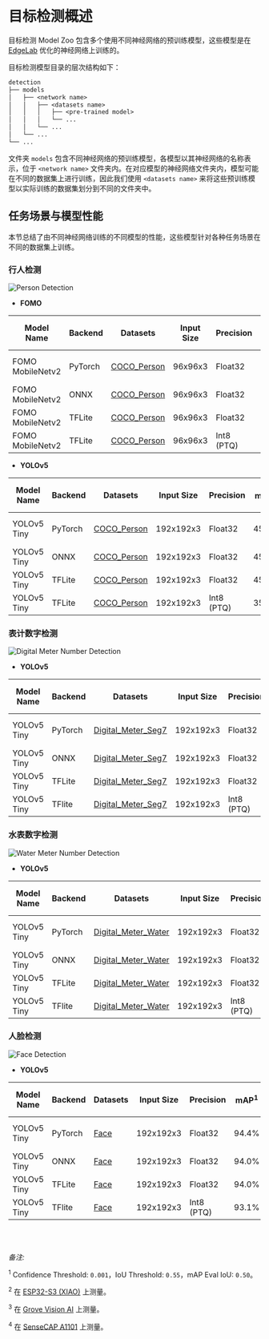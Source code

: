 # 目标检测概述

目标检测 Model Zoo 包含多个使用不同神经网络的预训练模型，这些模型是在 [EdgeLab](https://github.com/Seeed-Studio/EdgeLab) 优化的神经网络上训练的。

目标检测模型目录的层次结构如下：

```txt
detection
├── models
│   ├── <network name>
│   │   ├── <datasets name>
│   │   │   ├── <pre-trained model>
│   │   │   └── ...
│   │   └── ...
│   └── ...
└── ...
```

文件夹 `models` 包含不同神经网络的预训练模型，各模型以其神经网络的名称表示，位于 `<network name>` 文件夹内。在对应模型的神经网络文件夹内，模型可能在不同的数据集上进行训练，因此我们使用 `<datasets name>` 来将这些预训练模型以实际训练的数据集划分到不同的文件夹中。


## 任务场景与模型性能

本节总结了由不同神经网络训练的不同模型的性能，这些模型针对各种任务场景在不同的数据集上训练。


### 行人检测

![Person Detection](https://cdn.jsdelivr.net/gh/Seeed-Studio/edgelab-model-zoo@dev/detection/assets/images/person_detection.png)


- **FOMO**

| Model Name       | Backend | Datasets                                | Input Size | Precision  | F1    | MACs (M) | Parameters (M) | Invoking RAM (MiB) | Invoke Time (ms)    | Link                                                                                                                                                                                                         |
|------------------|---------|-----------------------------------------|------------|------------|-------|----------|----------------|--------------------|---------------------|--------------------------------------------------------------------------------------------------------------------------------------------------------------------------------------------------------------|
| FOMO MobileNetv2 | PyTorch | [COCO_Person](https://cocodataset.org/) | 96x96x3    | Float32    | 69.0% | 7.00     | 0.40           | -                  | -                   | [Download (Seeed Studio)](https://files.seeedstudio.com/edgelab/model_zoo/detection/models/yolov5/COCO_Person/yolov5_tiny_1xb16_300e_coco_sha1_8efbba3dacd06a3ac5636fbed215358a501ed1b1.pth)                 |
| FOMO MobileNetv2 | ONNX    | [COCO_Person](https://cocodataset.org/) | 96x96x3    | Float32    | -     | -        | -              | -                  | -                   | [Download (GitHub)](https://github.com/Seeed-Studio/edgelab-model-zoo/raw/dev/detection/models/fomo/COCO_Person/fomo_mobnetv2_0.35_x8_abl_coco_sha1_ae595ad0271e084dbd8b584ad7f71b1646d13d36.onnx)           |
| FOMO MobileNetv2 | TFLite  | [COCO_Person](https://cocodataset.org/) | 96x96x3    | Float32    | -     | 6.20     | -              | 0.93               | -                   | [Download (GitHub)](https://github.com/Seeed-Studio/edgelab-model-zoo/raw/dev/detection/models/fomo/COCO_Person/fomo_mobnetv2_0.35_x8_abl_coco_float32_sha1_fef54aa3d4b38b09cc38d01f9d14022cc178d5de.tflite) |
| FOMO MobileNetv2 | TFLite  | [COCO_Person](https://cocodataset.org/) | 96x96x3    | Int8 (PTQ) | -     | 6.20     | -              | 0.24               | 98.28<sup>(3)</sup> | [Download (GitHub)](https://github.com/Seeed-Studio/edgelab-model-zoo/raw/dev/detection/models/fomo/COCO_Person/fomo_mobnetv2_0.35_x8_abl_coco_int8_sha1_b6f29c7486ed3d9cf6d64a5eb19ca3bd7328f25e.tflite)    |

- **YOLOv5**

| Model Name  | Backend | Datasets                                | Input Size | Precision  | mAP<sup>1</sup> | MACs (M) | Parameters (M) | Invoking RAM (MiB) | Invoke Time (ms)     | Link                                                                                                                                                                                                        |
|-------------|---------|-----------------------------------------|------------|------------|-----------------|----------|----------------|--------------------|----------------------|-------------------------------------------------------------------------------------------------------------------------------------------------------------------------------------------------------------|
| YOLOv5 Tiny | PyTorch | [COCO_Person](https://cocodataset.org/) | 192x192x3  | Float32    | 45.8%           | 90.56    | 0.67           | -                  | -                    | [Download (Seeed Studio)](https://files.seeedstudio.com/edgelab/model_zoo/detection/models/yolov5/COCO_Person/yolov5_tiny_1xb16_300e_coco_sha1_8efbba3dacd06a3ac5636fbed215358a501ed1b1.pth)                |
| YOLOv5 Tiny | ONNX    | [COCO_Person](https://cocodataset.org/) | 192x192x3  | Float32    | 45.8%           | -        | 0.67           | -                  | -                    | [Download (GitHub)](https://github.com/Seeed-Studio/edgelab-model-zoo/raw/dev/detection/models/yolov5/COCO_Person/yolov5_tiny_1xb16_300e_coco_sha1_cdb8b099a610d01b6e54715a76ef9757a2f86ffb.onnx)           |
| YOLOv5 Tiny | TFLite  | [COCO_Person](https://cocodataset.org/) | 192x192x3  | Float32    | 45.8%           | 89.00    | -              | 1.20               | -                    | [Download (GitHub)](https://github.com/Seeed-Studio/edgelab-model-zoo/raw/dev/detection/models/yolov5/COCO_Person/yolov5_tiny_1xb16_300e_coco_float32_sha1_4ca1ba6b7c881cc8d4589462b22ee1fa5365d8f7.tflite) |
| YOLOv5 Tiny | TFLite  | [COCO_Person](https://cocodataset.org/) | 192x192x3  | Int8 (PTQ) | 35.0%           | 89.00    | -              | 0.35               | 893.62<sup>(3)</sup> | [Download (GitHub)](https://github.com/Seeed-Studio/edgelab-model-zoo/raw/dev/detection/models/yolov5/COCO_Person/yolov5_tiny_1xb16_300e_coco_int8_sha1_a39e1664b3cefcc31c9267e78594c7ee0cbacc64.tflite)    |


### 表计数字检测

![Digital Meter Number Detection](https://cdn.jsdelivr.net/gh/Seeed-Studio/edgelab-model-zoo@dev/detection/assets/images/digital_meter_number_detection.png)


- **YOLOv5**

| Model Name  | Backend | Datasets                                                                                  | Input Size | Precision  | mAP<sup>1</sup> | MACs (M) | Parameters (M) | Invoking RAM (MiB) | Invoke Time (ms)     | Link                                                                                                                                                                                                               |
|-------------|---------|-------------------------------------------------------------------------------------------|------------|------------|-----------------|----------|----------------|--------------------|----------------------|--------------------------------------------------------------------------------------------------------------------------------------------------------------------------------------------------------------------|
| YOLOv5 Tiny | PyTorch | [Digital_Meter_Seg7](https://universe.roboflow.com/seeed-studio-dbk14/digital-meter-seg7) | 192x192x3  | Float32    | 99.2%           | 90.56    | 0.67           | -                  | -                    | [Download (Seeed Studio)](https://files.seeedstudio.com/edgelab/model_zoo/detection/models/yolov5/Digital_Meter_Seg7/yolov5_tiny_1xb16_300e_coco_sha1_b26cffe14038a7155315c40b49f851679a547dec.pth)                |
| YOLOv5 Tiny | ONNX    | [Digital_Meter_Seg7](https://universe.roboflow.com/seeed-studio-dbk14/digital-meter-seg7) | 192x192x3  | Float32    | 98.8%           | -        | 0.67           | -                  | -                    | [Download (GitHub)](https://github.com/Seeed-Studio/edgelab-model-zoo/raw/dev/detection/models/yolov5/Digital_Meter_Seg7/yolov5_tiny_1xb16_300e_coco_sha1_fafffe6308842f1510fb6dd01293db4243edd678.onnx)           |
| YOLOv5 Tiny | TFLite  | [Digital_Meter_Seg7](https://universe.roboflow.com/seeed-studio-dbk14/digital-meter-seg7) | 192x192x3  | Float32    | 98.8%           | 89.00    | -              | 1.20               | -                    | [Download (GitHub)](https://github.com/Seeed-Studio/edgelab-model-zoo/raw/dev/detection/models/yolov5/Digital_Meter_Seg7/yolov5_tiny_1xb16_300e_coco_float32_sha1_e46a4c7183d073a5807e327d6b6d788853f2acf7.tflite) |
| YOLOv5 Tiny | TFlite  | [Digital_Meter_Seg7](https://universe.roboflow.com/seeed-studio-dbk14/digital-meter-seg7) | 192x192x3  | Int8 (PTQ) | 98.1%           | 89.00    | -              | 0.35               | 893.62<sup>(4)</sup> | [Download (GitHub)](https://github.com/Seeed-Studio/edgelab-model-zoo/raw/dev/detection/models/yolov5/Digital_Meter_Seg7/yolov5_tiny_1xb16_300e_coco_int8_sha1_d670a8f8ceb3691beaa89da352c678634a29df73.tflite)    |


### 水表数字检测

![Water Meter Number Detection](https://cdn.jsdelivr.net/gh/Seeed-Studio/edgelab-model-zoo@dev/detection/assets/images/water_meter_number_detection.png)


- **YOLOv5**

| Model Name  | Backend | Datasets                                                                                    | Input Size | Precision  | mAP<sup>1</sup> | MACs (M) | Parameters (M) | Invoking RAM (MiB) | Invoke Time (ms)     | Link                                                                                                                                                                                                                |
|-------------|---------|---------------------------------------------------------------------------------------------|------------|------------|-----------------|----------|----------------|--------------------|----------------------|---------------------------------------------------------------------------------------------------------------------------------------------------------------------------------------------------------------------|
| YOLOv5 Tiny | PyTorch | [Digital_Meter_Water](https://universe.roboflow.com/seeed-studio-dbk14/digital-meter-water) | 192x192x3  | Float32    | 95.3%           | 90.56    | 0.67           | -                  | -                    | [Download (Seeed Studio)](https://files.seeedstudio.com/edgelab/model_zoo/detection/models/yolov5/Digital_Meter_Water/yolov5_tiny_1xb16_300e_coco_sha1_e10d262518622edc50e0820b213581fc8d628e2b.pth)                |
| YOLOv5 Tiny | ONNX    | [Digital_Meter_Water](https://universe.roboflow.com/seeed-studio-dbk14/digital-meter-water) | 192x192x3  | Float32    | 91.8%           | -        | 0.67           | -                  | -                    | [Download (GitHub)](https://github.com/Seeed-Studio/edgelab-model-zoo/raw/dev/detection/models/yolov5/Digital_Meter_Water/yolov5_tiny_1xb16_300e_coco_sha1_e4139097229c74d6d627a769e788374f7bd23e48.onnx)           |
| YOLOv5 Tiny | TFLite  | [Digital_Meter_Water](https://universe.roboflow.com/seeed-studio-dbk14/digital-meter-water) | 192x192x3  | Float32    | 91.8%           | 89.00    | -              | 1.20               | -                    | [Download (GitHub)](https://github.com/Seeed-Studio/edgelab-model-zoo/raw/dev/detection/models/yolov5/Digital_Meter_Water/yolov5_tiny_1xb16_300e_coco_float32_sha1_d523dd19922ff4a3a53a0795222121317d01354d.tflite) |
| YOLOv5 Tiny | TFlite  | [Digital_Meter_Water](https://universe.roboflow.com/seeed-studio-dbk14/digital-meter-water) | 192x192x3  | Int8 (PTQ) | 88.3%           | 89.00    | -              | 0.35               | 893.62<sup>(4)</sup> | [Download (GitHub)](https://github.com/Seeed-Studio/edgelab-model-zoo/raw/dev/detection/models/yolov5/Digital_Meter_Water/yolov5_tiny_1xb16_300e_coco_int8_sha1_7975ab6a7d1daa26f61a2d364f82594834587bfe.tflite)    |


### 人脸检测

![Face Detection](https://cdn.jsdelivr.net/gh/Seeed-Studio/edgelab-model-zoo@dev/detection/assets/images/face_detection.png)


- **YOLOv5**

| Model Name  | Backend | Datasets                                                                   | Input Size | Precision  | mAP<sup>1</sup> | MACs (M) | Parameters (M) | Invoking RAM (MiB) | Invoke Time (ms)     | Link                                                                                                                                                                                                 |
|-------------|---------|----------------------------------------------------------------------------|------------|------------|-----------------|----------|----------------|--------------------|----------------------|------------------------------------------------------------------------------------------------------------------------------------------------------------------------------------------------------|
| YOLOv5 Tiny | PyTorch | [Face](https://universe.roboflow.com/detection-kgpie/face-detection-j0igc) | 192x192x3  | Float32    | 94.4%           | 90.56    | 0.67           | -                  | -                    | [Download (Seeed Studio)](https://files.seeedstudio.com/edgelab/model_zoo/detection/models/yolov5/Face/yolov5_tiny_1xb16_300e_coco_sha1_f2a3f61a271c467748e26f0fd6fdd82d740512ff.pth)                |
| YOLOv5 Tiny | ONNX    | [Face](https://universe.roboflow.com/detection-kgpie/face-detection-j0igc) | 192x192x3  | Float32    | 94.0%           | -        | 0.67           | -                  | -                    | [Download (GitHub)](https://github.com/Seeed-Studio/edgelab-model-zoo/raw/dev/detection/models/yolov5/Face/yolov5_tiny_1xb16_300e_coco_sha1_e530c8df4b4474979cbfe2da447d06ab657289ce.onnx)           |
| YOLOv5 Tiny | TFLite  | [Face](https://universe.roboflow.com/detection-kgpie/face-detection-j0igc) | 192x192x3  | Float32    | 94.0%           | 89.00    | -              | 1.20               | -                    | [Download (GitHub)](https://github.com/Seeed-Studio/edgelab-model-zoo/raw/dev/detection/models/yolov5/Face/yolov5_tiny_1xb16_300e_coco_float32_sha1_a647ee0f7eb8951b3d78c8048159e999029d7051.tflite) |
| YOLOv5 Tiny | TFlite  | [Face](https://universe.roboflow.com/detection-kgpie/face-detection-j0igc) | 192x192x3  | Int8 (PTQ) | 93.1%           | 89.00    | -              | 0.35               | 893.62<sup>(4)</sup> | [Download (GitHub)](https://github.com/Seeed-Studio/edgelab-model-zoo/raw/dev/detection/models/yolov5/Face/yolov5_tiny_1xb16_300e_coco_int8_sha1_e707d23e1b45b4a464e9ebedae0f6570a9d35a9c.tflite)    |

<br></br>

*备注:*

<sup>1</sup> Confidence Threshold: `0.001`，IoU Threshold: `0.55`，mAP Eval IoU: `0.50`。

<sup>2</sup> 在 [ESP32-S3 (XIAO)](https://wiki.seeedstudio.com/xiao_esp32s3_getting_started/) 上测量。

<sup>3</sup> 在 [Grove Vision AI](https://wiki.seeedstudio.com/Grove-Vision-AI-Module/) 上测量。

<sup>4</sup> 在 [SenseCAP A1101](https://wiki.seeedstudio.com/SenseCAP-Vision-AI-Get-Started/) 上测量。
